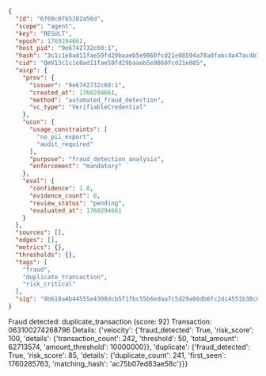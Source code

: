 ```json
{
  "id": "6f60c0fb5282a56d",
  "scope": "agent",
  "key": "RESULT",
  "epoch": 1760294661,
  "host_pid": "9e6742732c60:1",
  "hash": "3c1c1e8ad11fae59fd29baaeb5e9860fcd21e08594a78a0fabc4a47ac4b7c71c",
  "cid": "QmV13c1c1e8ad11fae59fd29baaeb5e9860fcd21e085",
  "aicp": {
    "prov": {
      "issuer": "9e6742732c60:1",
      "created_at": 1760294661,
      "method": "automated_fraud_detection",
      "vc_type": "VerifiableCredential"
    },
    "ucon": {
      "usage_constraints": [
        "no_pii_export",
        "audit_required"
      ],
      "purpose": "fraud_detection_analysis",
      "enforcement": "mandatory"
    },
    "eval": {
      "confidence": 1.0,
      "evidence_count": 0,
      "review_status": "pending",
      "evaluated_at": 1760294661
    }
  },
  "sources": [],
  "edges": [],
  "metrics": {},
  "thresholds": {},
  "tags": [
    "fraud",
    "duplicate_transaction",
    "risk_critical"
  ],
  "sig": "0b618a4b44555e4308dcb5f1fbc55b6edaa7c5d29a66db6fc2dc4551b38c62b8"
}
```

Fraud detected: duplicate_transaction (score: 92)
Transaction: 063100274268796
Details: {'velocity': {'fraud_detected': True, 'risk_score': 100, 'details': {'transaction_count': 242, 'threshold': 50, 'total_amount': 62713574, 'amount_threshold': 10000000}}, 'duplicate': {'fraud_detected': True, 'risk_score': 85, 'details': {'duplicate_count': 241, 'first_seen': 1760285763, 'matching_hash': 'ac75b07ed83ae58c'}}}